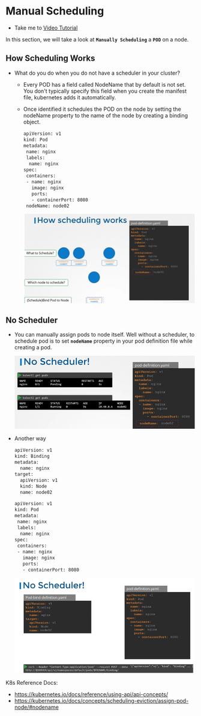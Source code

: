 # Manual Scheduling

- Take me to [Video Tutorial](https://kodekloud.com/topic/manual-scheduling/)
  
In this section, we will take a look at **`Manually Scheduling`** a **`POD`** on a node.

## How Scheduling Works

- What do you do when you do not have a scheduler in your cluster?
  - Every POD has a field called NodeName that by default is not set. You don't typically specify this field when you create the manifest file, kubernetes adds it automatically.
  - Once identified it schedules the POD on the node by setting the nodeName property to the name of the node by creating a binding object.

    ```
    apiVersion: v1
    kind: Pod
    metadata:
     name: nginx
     labels:
      name: nginx
    spec:
     containers:
     - name: nginx
       image: nginx
       ports:
       - containerPort: 8080
     nodeName: node02
    ```

    ![sc1](../../images/sc1.png)

## No Scheduler

- You can manually assign pods to node itself. Well without a scheduler, to schedule pod is to set **`nodeName`** property in your pod definition file while creating a pod.

    ![sc2](../../images/sc2.PNG)

- Another way

    ```
    apiVersion: v1
    kind: Binding
    metadata:
      name: nginx
    target:
      apiVersion: v1
      kind: Node
      name: node02
    ```

    ```
    apiVersion: v1
    kind: Pod
    metadata:
     name: nginx
     labels:
      name: nginx
    spec:
     containers:
     - name: nginx
       image: nginx
       ports:
       - containerPort: 8080
    ```

    ![sc3](../../images/sc3.PNG)

K8s Reference Docs:

- <https://kubernetes.io/docs/reference/using-api/api-concepts/>
- <https://kubernetes.io/docs/concepts/scheduling-eviction/assign-pod-node/#nodename>
